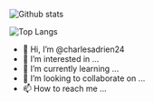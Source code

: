 ![Github stats](https://github-readme-stats.vercel.app/api?username=charleadrien24&count_private=true&theme=tokyonight&show_icons=true) 

![Top Langs](https://github-readme-stats.vercel.app/api/top-langs/?username=charleadrien24&layout=compact&theme=tokyonight)


- 👋 Hi, I’m @charlesadrien24
- 👀 I’m interested in ...
- 🌱 I’m currently learning ...
- 💞️ I’m looking to collaborate on ...
- 📫 How to reach me ...

<!---
charlesadrien24/charlesadrien24 is a ✨ special ✨ repository because its `README.md` (this file) appears on your GitHub profile.
You can click the Preview link to take a look at your changes.
--->
